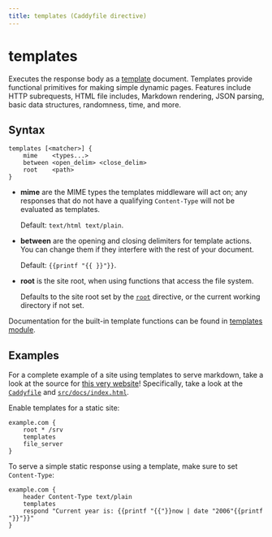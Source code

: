 ```yaml
---
title: templates (Caddyfile directive)
---
```


# templates

Executes the response body as a [template](/docs/modules/http.handlers.templates) document. Templates provide functional primitives for making simple dynamic pages. Features include HTTP subrequests, HTML file includes, Markdown rendering, JSON parsing, basic data structures, randomness, time, and more.


## Syntax

```caddy-d
templates [<matcher>] {
	mime    <types...>
	between <open_delim> <close_delim>
	root    <path>
}
```

- **mime** are the MIME types the templates middleware will act on; any responses that do not have a qualifying `Content-Type` will not be evaluated as templates. 

  Default: `text/html text/plain`.

- **between** are the opening and closing delimiters for template actions. You can change them if they interfere with the rest of your document.

  Default: `{{printf "{{ }}"}}`.

- **root** is the site root, when using functions that access the file system.

  Defaults to the site root set by the [`root`](root) directive, or the current working directory if not set.


Documentation for the built-in template functions can be found in [templates module](/docs/modules/http.handlers.templates#docs).



## Examples

For a complete example of a site using templates to serve markdown, take a look at the source for [this very website](https://github.com/caddyserver/website)! Specifically, take a look at the [`Caddyfile`](https://github.com/caddyserver/website/blob/master/Caddyfile) and [`src/docs/index.html`](https://github.com/caddyserver/website/blob/master/src/docs/index.html).

Enable templates for a static site:

```caddy
example.com {
	root * /srv
	templates
	file_server
}
```

To serve a simple static response using a template, make sure to set `Content-Type`:

```caddy
example.com {
	header Content-Type text/plain
	templates
	respond "Current year is: {{printf "{{"}}now | date "2006"{{printf "}}"}}"
}
```
